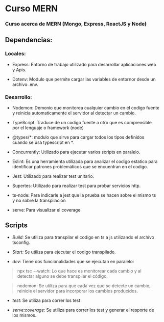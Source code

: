 # Curso MERN

### Curso acerca de MERN (Mongo, Express, ReactJS y Node)

## **Dependencias:**

### Locales:

- Express: Entorno de trabajo utilizado para desarrollar aplicaciones web y Apis.

- Dotenv: Modulo que permite cargar las variables de entornor desde un archivo .env.

### Desarrollo:

- Nodemon: Demonio que monitorea cualquier cambio en el codigo fuente y reinicia automaticamente el servidor al detectar un cambio.

- TypeScript: Traduce de un codigo fuente a otro que es comprensible por el lenguaje o framework (node)

- @types/*: modulo que sirve para cargar todos los tipos definidos cuando se usa typescript en *. 

- Concurrently: Utilizado para ejecutar varios scripts en paralelo.

- Eslint: Es una herramienta utilizada para analizar el codigo estatico para identificar patrones problemáticos que se encuentran en el codigo.

- Jest: Utilizado para realizar test unitario.

- Supertes: Utilizado para realizar test para probar servicios http.

- ts-node: Para indicarle a jest que la prueba se hacen sobre el mismo ts y no sobre la transpilación

- serve: Para visualizar el coverage

## **Scripts**

- _Build:_ Se utiliza para transpilar el codigo en ts a js utilizando el archivo tsconfig.

- _Start:_ Se utiliza para ejecutar el codigo transpilado.

- _dev:_ Tiene dos funcionalidades que se ejecutan en paralelo:

> npx tsc --watch: Lo que hace es monitorear cada cambio y al detectar alguno se debe transpilar el código.

> nodemon: Se utiliza para que cada vez que se detecte un cambio, reinicie el servidor para incorporar los cambios producidos.

- _test:_ Se utiliza para correr los test

- _serve:coverage:_ Se utiliza para correr los test y generar el resporte de los mismos.

